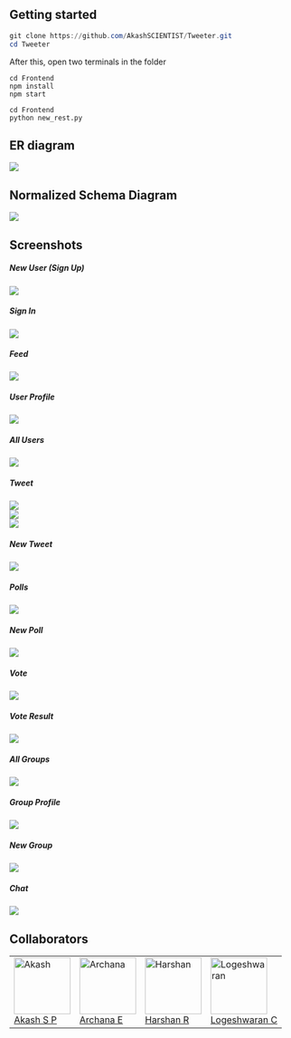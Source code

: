 ## Getting started

```powershell
git clone https://github.com/AkashSCIENTIST/Tweeter.git
cd Tweeter
```

After this, open two terminals in the folder

```shell
cd Frontend
npm install
npm start
```

```shell
cd Frontend
python new_rest.py
```

## ER diagram
<img src="Photos\ER.PNG">

## Normalized Schema Diagram
<img src="Photos\schema_diagram.jpeg">

## Screenshots

##### New User (Sign Up)
<img src="Screenshots\sign_in.png"></img>

##### Sign In
<img src="Screenshots\sign_up.png"></img>

##### Feed
<img src="Screenshots\home.png"></img>

##### User Profile
<img src="Screenshots\user.png">

##### All Users
<img src="Screenshots\all_users.png">

##### Tweet
<img src="Screenshots\tweet1.png"><br>
<img src="Screenshots\tweet2.png"><br>
<img src="Screenshots\tweet3.png">

##### New Tweet
<img src="Screenshots\new_tweet.png">

##### Polls
<img src="Screenshots\poll.png">

##### New Poll
<img src="Screenshots\new_poll.png">

##### Vote
<img src="Screenshots\vote.png">

##### Vote Result
<img src="Screenshots\vote_result.png">

##### All Groups
<img src="Screenshots\groups.png">

##### Group Profile
<img src="Screenshots\group_profile.png">

##### New Group
<img src="Screenshots\new_group.png">

##### Chat
<img src="Screenshots\chat.png">



## Collaborators

<table>
<tr>
<td><a href="https://github.com/AkashSCIENTIST" target="_blank"><img src="https://avatars.githubusercontent.com/u/25793714?v=4" alt="Akash" height="100px" width="100px"></img><br>Akash S P</a></td>
<td><a href="https://github.com/sunshine-haze321" target="_blank"><img src="https://avatars.githubusercontent.com/u/74647057?v=4" alt="Archana" height="100px" width="100px">
</img><br>Archana E</a></td>
<td><a href="https://github.com/Harshan-R" target="_blank"><img src="https://avatars.githubusercontent.com/u/104904345?v=4" alt="Harshan" height="100px" width="100px">
</img><br>Harshan R</a></td>
<td><a href="https://github.com/LOGESHWARAN-C" target="_blank"><img src="https://avatars.githubusercontent.com/u/95399936?v=4" alt="Logeshwaran" height="100px" width="100px">
</img><br>Logeshwaran C</a></td>
</tr>
</table>
